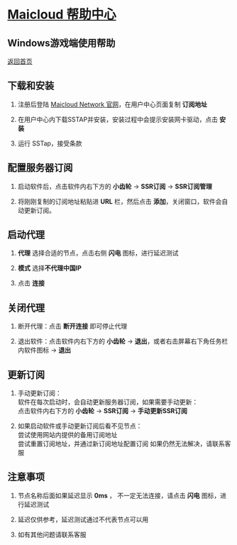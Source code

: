 # [Maicloud 帮助中心](/README.md)

## Windows游戏端使用帮助
[返回首页](/README.md)


## 下载和安装
1. 注册后登陆 [Maicloud Network 官网](http://www.maicloud.info/)，在用户中心页面复制 **订阅地址**

2. 在用户中心内下载SSTAP并安装，安装过程中会提示安装网卡驱动，点击 **安装**
3. 运行 SSTap，接受条款

## 配置服务器订阅

1. 启动软件后，点击软件内右下方的 **小齿轮** → **SSR订阅** → **SSR订阅管理**

2. 将刚刚复制的订阅地址粘贴进 **URL** 栏，然后点击 **添加**，关闭窗口，软件会自动更新订阅。

## 启动代理
1. **代理** 选择合适的节点，点击右侧 **闪电** 图标，进行延迟测试

2. **模式** 选择**不代理中国IP**

3. 点击 **连接**

## 关闭代理
1. 断开代理：点击 **断开连接** 即可停止代理

2. 退出软件：点击软件内右下方的 **小齿轮** → **退出**，或者右击屏幕右下角任务栏内软件图标 → **退出**

## 更新订阅
1. 手动更新订阅：  
软件在每次启动时，会自动更新服务器订阅，如果需要手动更新：  
点击软件内右下方的 **小齿轮** → **SSR订阅** → **手动更新SSR订阅**  

2. 如果启动软件或手动更新订阅后看不见节点：  
尝试使用网站内提供的备用订阅地址  
尝试重置订阅地址，并通过新订阅地址配置订阅
如果仍然无法解决，请联系客服

## 注意事项
1. 节点名称后面如果延迟显示 **0ms** ， 不一定无法连接，请点击 **闪电** 图标，进行延迟测试  

2. 延迟仅供参考，延迟测试通过不代表节点可以用

3. 如有其他问题请联系客服
